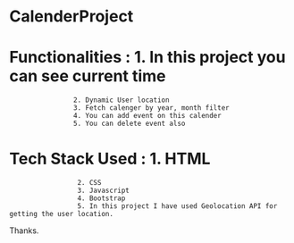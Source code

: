 # CalenderProject

# Functionalities : 1. In this project you can see current time 
                    2. Dynamic User location
                    3. Fetch calenger by year, month filter
                    4. You can add event on this calender
                    5. You can delete event also
                    
 # Tech Stack Used : 1. HTML
                     2. CSS
                     3. Javascript 
                     4. Bootstrap
                     5. In this project I have used Geolocation API for getting the user location.
                    
 Thanks.
     
